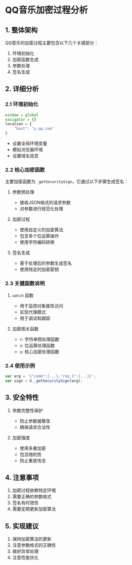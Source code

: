 # QQ音乐加密过程分析

## 1. 整体架构

QQ音乐的加密过程主要包含以下几个关键部分：

1. 环境初始化
2. 加密函数生成
3. 参数处理
4. 签名生成

## 2. 详细分析

### 2.1 环境初始化

```javascript
window = global
navigator = {}
location = {
    "host": "y.qq.com"
}
```

- 设置全局环境变量
- 模拟浏览器环境
- 设置域名信息

### 2.2 核心加密函数

主要加密函数为 `_getSecuritySign`，它通过以下步骤生成签名：

1. 参数预处理
   - 接收JSON格式的请求参数
   - 对参数进行规范化处理

2. 加密过程
   - 使用自定义的加密算法
   - 包含多个位运算操作
   - 使用字符编码转换

3. 签名生成
   - 基于处理后的参数生成签名
   - 使用特定的加密密钥

### 2.3 关键函数说明

1. `watch` 函数
   - 用于监控对象属性访问
   - 实现代理模式
   - 用于调试和跟踪

2. 加密相关函数
   - `t`: 字符串预处理函数
   - `n`: 位运算处理函数
   - `o`: 核心加密处理函数

### 2.4 使用示例

```javascript
var arg = '{"comm":{...},"req_1":{...}}';
var sign = G._getSecuritySign(arg);
```

## 3. 安全特性

1. 参数完整性保护
   - 防止参数被篡改
   - 确保请求合法性

2. 加密强度
   - 使用多重加密
   - 包含随机性
   - 防止重放攻击

## 4. 注意事项

1. 加密过程依赖特定环境
2. 需要正确的参数格式
3. 签名有时效性
4. 需要定期更新加密算法

## 5. 实现建议

1. 保持加密算法的更新
2. 注意参数格式的正确性
3. 做好异常处理
4. 注意性能优化 
